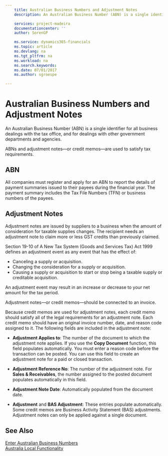 ```yaml
---
    title: Australian Business Numbers and Adjustment Notes
    description: An Australian Business Number (ABN) is a single identifier for all business dealings with the tax office, and for dealings with other government departments and agencies.

    services: project-madeira 
    documentationcenter: ''
    author: SorenGP

    ms.service: dynamics365-financials
    ms.topic: article
    ms.devlang: na
    ms.tgt_pltfrm: na
    ms.workload: na
    ms.search.keywords:
    ms.date: 07/01/2017
    ms.author: sgroespe

---
```

# Australian Business Numbers and Adjustment Notes
An Australian Business Number (ABN) is a single identifier for all business dealings with the tax office, and for dealings with other government departments and agencies.  

 ABNs and adjustment notes—or credit memos—are used to satisfy tax requirements.  

## ABN  
 All companies must register and apply for an ABN to report the details of payment summaries issued to their payees during the financial year. The payment summary includes the Tax File Numbers (TFN) or business numbers of the payees.  

## Adjustment Notes  
 Adjustment notes are issued by suppliers to a business when the amount of consideration for taxable supplies changes. The recipient needs an adjustment note to claim more or less GST credits than previously claimed.  

 Section 19-10 of A New Tax System (Goods and Services Tax) Act 1999 defines an adjustment event as any event that has the effect of:  

-   Canceling a supply or acquisition.  
-   Changing the consideration for a supply or acquisition.  
-   Causing a supply or acquisition to start or stop being a taxable supply or creditable acquisition.  

An adjustment event may result in an increase or decrease to your net amount for the tax period.  

Adjustment notes—or credit memos—should be connected to an invoice.  

Because credit memos are used for adjustment notes, each credit memo should satisfy all of the legal requirements for an adjustment note. Each credit memo should have an original invoice number, date, and reason code assigned to it. The following fields are included in the adjustment note:  

- **Adjustment Applies to**: The number of the document to which the adjustment note applies. If you use the **Copy Document** function, this field populates automatically. You must enter a reason code before the transaction can be posted. You can use this field to create an adjustment note for a paid or closed transaction.  

- **Adjustment Reference No**: The number of the adjustment note. For **Sales & Receivables**, the number assigned to the posted document populates automatically in this field.  

- **Adjustment Note Date**: Automatically populated from the document date.  

- **Adjustment** and **BAS Adjustment**: These entries populate automatically. Some credit memos are Business Activity Statement (BAS) adjustments. Adjustment notes can only be applied against a single document.  

## See Also  
 [Enter Australian Business Numbers](how-to-enter-australian-business-numbers.md)   
 [Australia Local Functionality](australia-local-functionality.md)
